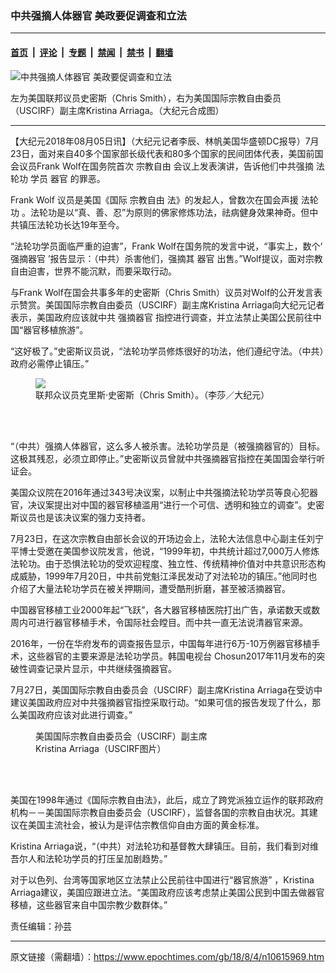 ### 中共强摘人体器官 美政要促调查和立法

---

#### [首页](../../../..?n10615969) &nbsp;|&nbsp; [评论](../../../../../epoch-comment?n10615969) &nbsp;|&nbsp; [专题](../../../../../epoch-special?n10615969) &nbsp;|&nbsp; [禁闻](../../../../../epoch-news?n10615969) &nbsp;|&nbsp; [禁书](../../../../../books?n10615969) &nbsp;|&nbsp; [翻墙](https://github.com/gfw-breaker/nogfw/blob/master/README.md?n10615969)


<div><img alt="中共强摘人体器官 美政要促调查和立法" class="attachment-djy_600_400 size-djy_600_400 wp-post-image" src="https://i.epochtimes.com/assets/uploads/2018/08/032-600x400.jpg"/>
<div class="caption">
 <p>
  左为美国联邦议员史密斯（Chris Smith），右为美国国际宗教自由委员（USCIRF）副主席Kristina Arriaga。（大纪元合成图）
 </p>
</div></div><hr/><div class="post_content" id="artbody" itemprop="articleBody">
 <!-- article content begin -->
 <p>
  【大纪元2018年08月05日讯】（大纪元记者李辰、林帆美国华盛顿DC报导）7月23日，面对来自40多个国家部长级代表和80多个国家的民间团体代表，美国前国会议员Frank Wolf在国务院首次
  <ok href="https://www.epochtimes.com/gb/tag/%E5%AE%97%E6%95%99%E8%87%AA%E7%94%B1.html">
   宗教自由
  </ok>
  会议上发表演讲，告诉他们中共强摘
  <ok href="https://www.epochtimes.com/gb/tag/%E6%B3%95%E8%BD%AE%E5%8A%9F.html">
   法轮功
  </ok>
  学员
  <ok href="https://www.epochtimes.com/gb/tag/%E5%99%A8%E5%AE%98.html">
   器官
  </ok>
  的罪恶。
 </p>
 <p>
  Frank Wolf 议员是美国《国际
  <ok href="https://www.epochtimes.com/gb/tag/%E5%AE%97%E6%95%99%E8%87%AA%E7%94%B1.html">
   宗教自由
  </ok>
  法》的发起人，曾数次在国会声援
  <ok href="https://www.epochtimes.com/gb/tag/%E6%B3%95%E8%BD%AE%E5%8A%9F.html">
   法轮功
  </ok>
  。法轮功是以“真、善、忍”为原则的佛家修炼功法，祛病健身效果神奇。但中共镇压法轮功长达19年至今。
 </p>
 <p>
  “法轮功学员面临严重的迫害”，Frank Wolf在国务院的发言中说，“事实上，数个‘
  <ok href="https://www.epochtimes.com/gb/tag/%E5%BC%BA%E6%91%98%E5%99%A8%E5%AE%98.html">
   强摘器官
  </ok>
  ’报告显示：（中共）杀害他们，强摘其
  <ok href="https://www.epochtimes.com/gb/tag/%E5%99%A8%E5%AE%98.html">
   器官
  </ok>
  出售。”Wolf提议，面对宗教自由迫害，世界不能沉默，而要采取行动。
 </p>
 <p>
  与Frank Wolf在国会共事多年的史密斯（Chris Smith）议员对Wolf的公开发言表示赞赏。美国国际宗教自由委员（USCIRF）副主席Kristina Arriaga向大纪元记者表示，美国政府应该就中共
  <ok href="https://www.epochtimes.com/gb/tag/%E5%BC%BA%E6%91%98%E5%99%A8%E5%AE%98.html">
   强摘器官
  </ok>
  指控进行调查，并立法禁止美国公民前往中国“器官移植旅游”。
 </p>
 <p>
  “这好极了。”史密斯议员说，“法轮功学员修炼很好的功法，他们遵纪守法。（中共）政府必需停止镇压。”
 </p>
 <figure class="wp-caption aligncenter" style="width: 500px">
  <ok href="https://i.epochtimes.com/assets/uploads/2012/09/1209211825522437-600x400.jpg" target="_blank">
   <img class="size-large" src="//i.epochtimes.com/assets/uploads/2012/09/1209211825522437-600x400.jpg"/>
  </ok>
  <br/><figcaption class="wp-caption-text">
   联邦众议员克里斯‧史密斯（Chris Smith）。（李莎／大纪元）
  </figcaption><br/>
 </figure><br/>
 <p>
  “（中共）强摘人体器官，这么多人被杀害。法轮功学员是（被强摘器官的）目标。这极其残忍，必须立即停止。”史密斯议员曾就中共强摘器官指控在美国国会举行听证会。
 </p>
 <p>
  美国众议院在2016年通过343号决议案，以制止中共强摘法轮功学员等良心犯器官，决议案提出对中国的器官移植滥用“进行一个可信、透明和独立的调查”。史密斯议员也是该决议案的强力支持者。
 </p>
 <p>
  7月23日，在这次宗教自由部长会议的开场边会上，法轮大法信息中心副主任刘宁平博士受邀在美国参议院发言，他说，“1999年初，中共统计超过7,000万人修炼法轮功。由于恐惧法轮功的受欢迎程度、独立性、传统精神价值对中共意识形态构成威胁，1999年7月20日，中共前党魁江泽民发动了对法轮功的镇压。”他同时也介绍了大量法轮功学员在被关押期间，遭受酷刑折磨，甚至被活摘器官。
 </p>
 <p>
  中国器官移植工业2000年起“飞跃”，各大器官移植医院打出广告，承诺数天或数周内可进行器官移植手术，令国际社会瞠目。而中共一直无法说清器官来源。
 </p>
 <p>
  2016年，一份在华府发布的调查报告显示，中国每年进行6万-10万例器官移植手术，这些器官的主要来源是法轮功学员。韩国电视台 Chosun2017年11月发布的突破性调查记录片显示，中共继续强摘器官。
 </p>
 <p>
  7月27日，美国国际宗教自由委员会（USCIRF）副主席Kristina Arriaga在受访中建议美国政府应对中共强摘器官指控采取行动。“如果可信的报告发现了什么，那么美国政府应该对此进行调查。”
 </p>
 <figure aria-describedby="caption-attachment-10616055" class="wp-caption aligncenter" id="attachment_10616055" style="width: 300px">
  <ok href="https://i.epochtimes.com/assets/uploads/2018/08/017.jpg" target="_blank">
   <img alt="" class="wp-image-10616055" src="https://i.epochtimes.com/assets/uploads/2018/08/017.jpg"/>
  </ok>
  <br/><figcaption class="wp-caption-text" id="caption-attachment-10616055">
   美国国际宗教自由委员会（USCIRF）副主席Kristina Arriaga（USCIRF图片）
  </figcaption><br/>
 </figure><br/>
 <p>
  美国在1998年通过《国际宗教自由法》，此后，成立了跨党派独立运作的联邦政府机构－－美国国际宗教自由委员会（USCIRF），监督各国的宗教自由状况。其建议在美国主流社会，被认为是评估宗教信仰自由方面的黄金标准。
 </p>
 <p>
  Kristina Arriaga说，“（中共）对法轮功和基督教大肆镇压。目前，我们看到对维吾尔人和法轮功学员的打压呈加剧趋势。”
 </p>
 <p>
  对于以色列、台湾等国家地区立法禁止公民前往中国进行“器官旅游” ，Kristina Arriaga建议，美国应跟进立法。“美国政府应该考虑禁止美国公民到中国去做器官移植，这些器官来自中国宗教少数群体。”
 </p>
 <p>
  责任编辑：孙芸
 </p>
 <!-- article content end -->
 <div id="below_article_ad">
 </div>
</div>


---

原文链接（需翻墙）：https://www.epochtimes.com/gb/18/8/4/n10615969.htm